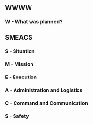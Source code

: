 
## WWWW

### W - What was planned?
##

## SMEACS

### S - Situation
### M - Mission
### E - Execution
### A - Administration and Logistics
### C - Command and Communication
### S - Safety